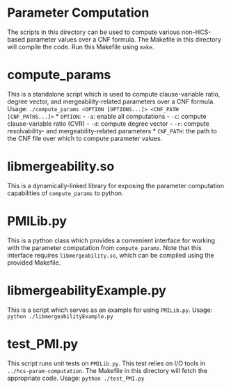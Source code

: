 # Parameter Computation
The scripts in this directory can be used to compute various non-HCS-based parameter values over a CNF formula.
The Makefile in this directory will compile the code. Run this Makefile using `make`.

# compute_params
This is a standalone script which is used to compute clause-variable ratio, degree vector, and mergeability-related parameters over a CNF formula.
Usage: `./compute_params <OPTION [OPTIONS...]> <CNF_PATH [CNF_PATHS...]>`
	* `OPTION`:
		- `-a`: enable all computations
		- `-c`: compute clause-variable ratio (CVR)
		- `-d`: compute degree vector
		- `-r`: compute resolvability- and mergeability-related parameters
	* `CNF_PATH`: the path to the CNF file over which to compute parameter values.

# libmergeability.so
This is a dynamically-linked library for exposing the parameter computation capabilities of `compute_params` to python.

# PMILib.py
This is a python class which provides a convenient interface for working with the parameter computation from `compute_params`.
Note that this interface requires `libmergeability.so`, which can be compiled using the provided Makefile.

# libmergeabilityExample.py
This is a script which serves as an example for using `PMILib.py`.
Usage: `python ./libmergeabilityExample.py`

# test_PMI.py
This script runs unit tests on `PMILib.py`. This test relies on I/O tools in `../hcs-param-computation`. The Makefile in this directory will fetch the appropriate code.
Usage: `python ./test_PMI.py`
